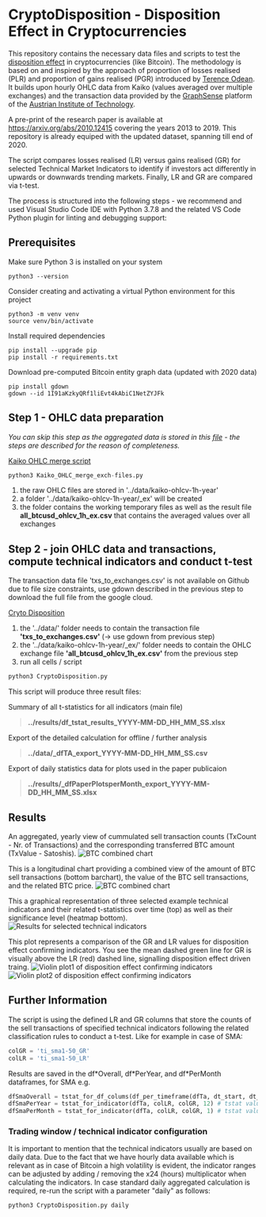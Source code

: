 # CryptoDisposition - Disposition Effect in Cryptocurrencies

This repository contains the necessary data files and scripts to test the [disposition effect](https://en.wikipedia.org/wiki/Disposition_effect) in cryptocurrencies (like Bitcoin). The methodology is based on and inspired by the approach of proportion of losses realised (PLR) and proportion of gains realised (PGR) introduced by [Terence Odean](https://onlinelibrary.wiley.com/doi/10.1111/0022-1082.00072). It builds upon hourly OHLC data from Kaiko (values averaged over multiple exchanges) and the transaction data provided by the [GraphSense](https://github.com/graphsense) platform of the [Austrian Institute of Technology](https://www.ait.ac.at/).

A pre-print of the research paper is available at https://arxiv.org/abs/2010.12415 covering the years 2013 to 2019. This repository is already equiped with the updated dataset, spanning till end of 2020.

The script compares losses realised (LR) versus gains realised (GR) for selected Technical Market Indicators to identify if investors act differently in upwards or downwards trending markets. Finally, LR and GR are compared via t-test.

The process is structured into the following steps - we recommend and used Visual Studio Code IDE with Python 3.7.8 and the related VS Code Python plugin for linting and debugging support:

## Prerequisites

Make sure Python 3 is installed on your system

	python3 --version

Consider creating and activating a virtual Python environment for this project

	python3 -m venv venv
	source venv/bin/activate

Install required dependencies

	pip install --upgrade pip
	pip install -r requirements.txt

Download pre-computed Bitcoin entity graph data (updated with 2020 data)

	pip install gdown
    gdown --id 1I91aKzkyQRf1liEvt4kAbiC1NetZYJFk

## Step 1 - OHLC data preparation

_You can skip this step as the aggregated data is stored in this [file](https://github.com/jschatzmann/CryptoDisposition/blob/master/data/_ex/all_btcusd_ohlcv_1h_ex.csv) - the steps are described for the reason of completeness._

[Kaiko OHLC merge script](https://github.com/jschatzmann/CryptoDisposition/blob/master/code/Kaiko_OHLC_merge_exch-files.py)

```python
python3 Kaiko_OHLC_merge_exch-files.py
```

1) the raw OHLC files are stored in '../data/kaiko-ohlcv-1h-year'
2) a folder '../data/kaiko-ohlcv-1h-year/_ex' will be created
3) the folder contains the working temporary files as well as the result file **all_btcusd_ohlcv_1h_ex.csv** that contains the averaged values over all exchanges

## Step 2 - join OHLC data and transactions, compute technical indicators and conduct t-test

The transaction data file 'txs_to_exchanges.csv' is not available on Github due to file size constraints, use gdown described in the previous step to download the full file from the google cloud.

[Cryto Disposition](https://github.com/jschatzmann/CryptoDisposition/blob/master/code/CryptoDisposition.py)

1) the '../data/' folder needs to contain the transaction file **'txs_to_exchanges.csv'** (-> use gdown from previous step)
2) the '../data/kaiko-ohlcv-1h-year/_ex/' folder needs to contain the OHLC exchange file **'all_btcusd_ohlcv_1h_ex.csv'** from the previous step
3) run all cells / script

```python
python3 CryptoDisposition.py
```

This script will produce three result files:

Summary of all t-statistics for all indicators (main file)

> **../results/df_tstat_results_YYYY-MM-DD_HH_MM_SS.xlsx**

Export of the detailed calculation for offline / further analysis

>**../data/_dfTA_export_YYYY-MM-DD_HH_MM_SS.csv**

Export of daily statistics data for plots used in the paper publicaion

> **../results/_dfPaperPlotsperMonth_export_YYYY-MM-DD_HH_MM_SS.xlsx**

## Results

An aggregated, yearly view of cummulated sell transaction counts (TxCount - Nr. of Transactions) and the corresponding transferred BTC amount (TxValue - Satoshis).
![BTC combined chart](./results/SummaryTxCntValue.png)

This is a longitudinal chart providing a combined view of the amount of BTC sell transactions (bottom barchart), the value of the BTC sell transactions, and the related BTC price.
![BTC combined chart](./results/ValSumTxCntOverTime.png)

This a graphical representation of three selected example technical indicators and their related t-statistics over time (top) as well as their significance level (heatmap bottom).
![Results for selected technical indicators](./results/LinePlotTechIndHeatmap.png)

This plot represents a comparison of the GR and LR values for disposition effect confirming indicators. You see the mean dashed green line for GR is visually above the LR (red) dashed line, signalling disposition effect driven traing.
![Violin plot1 of disposition effect confirming indicators](./results/ViolinPlotDispEffConf1.png)
![Violin plot2 of disposition effect confirming indicators](./results/ViolinPlotDispEffConf1.png)

## Further Information

The script is using the defined LR and GR columns that store the counts of the sell transactions of specified technical indicators following the related classification rules to conduct a t-test. Like for example in case of SMA:

```python
colGR = 'ti_sma1-50_GR'
colLR = 'ti_sma1-50_LR'
```

Results are saved in the df\*Overall, df\*PerYear, and df\*PerMonth dataframes, for SMA e.g.

```python
dfSmaOverall = tstat_for_df_colums(df_per_timeframe(dfTa, dt_start, dt_end), colLR, colGR) # tstat overall timeframe
dfSmaPerYear = tstat_for_indicator(dfTa, colLR, colGR, 12) # tstat values per year
dfSmaPerMonth = tstat_for_indicator(dfTa, colLR, colGR, 1) # tstat values per month
```

### Trading window / technical indicator configuration

It is important to mention that the technical indicators usually are based on daily data. Due to the fact that we have hourly data available which is relevant as in case of Bitcoin a high volatility is evident, the indicator ranges can be adjusted by adding / removing the x24 (hours) multiplicator when calculating the indicators. In case standard daily aggregated calculation is required, re-run the script with a parameter "daily" as follows:

```python
python3 CryptoDisposition.py daily
```

